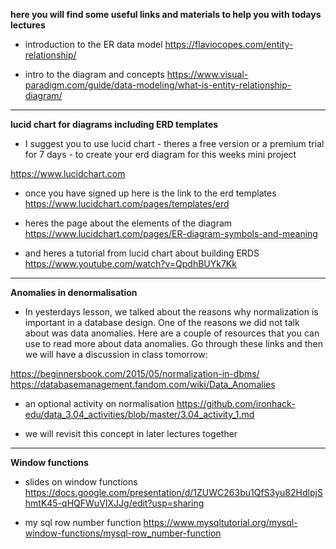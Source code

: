 **here you will find some useful links and materials to help you with todays lectures**

- introduction to the ER data model https://flaviocopes.com/entity-relationship/

-  intro to the diagram and concepts https://www.visual-paradigm.com/guide/data-modeling/what-is-entity-relationship-diagram/
 
 -------

**lucid chart for diagrams including ERD templates**

- I suggest you to use lucid chart - theres a free version or a premium trial for 7 days - to create your erd diagram for this weeks mini project 

https://www.lucidchart.com

- once you have signed up here is the link to the erd templates https://www.lucidchart.com/pages/templates/erd

- heres the page about the elements of the diagram https://www.lucidchart.com/pages/ER-diagram-symbols-and-meaning

- and heres a tutorial from lucid chart about building ERDS https://www.youtube.com/watch?v=QpdhBUYk7Kk


---------


**Anomalies in denormalisation**

- In yesterdays lesson, we talked about the reasons why normalization is important in a database design. One of the reasons we did not talk about was data anomalies. Here are a couple of resources that you can use to read more about data anomalies. Go through these links and then we will have a discussion in class tomorrow:

https://beginnersbook.com/2015/05/normalization-in-dbms/
https://databasemanagement.fandom.com/wiki/Data_Anomalies


- an optional activity on normalisation https://github.com/ironhack-edu/data_3.04_activities/blob/master/3.04_activity_1.md

- we will revisit this concept in later lectures together 

-------
**Window functions**

- slides on window functions https://docs.google.com/presentation/d/1ZUWC263bu1QfS3yu82HdlpjShmtK45-qHQFWuVIXJJg/edit?usp=sharing

- my sql row number function https://www.mysqltutorial.org/mysql-window-functions/mysql-row_number-function
